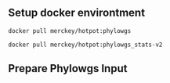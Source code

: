 ## Setup docker environtment


```
docker pull merckey/hotpot:phylowgs

docker pull merckey/hotpot:phylowgs_stats-v2

```


## Prepare Phylowgs Input
